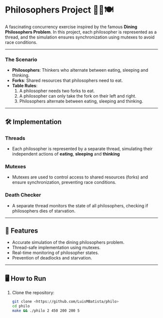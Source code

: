 # Philosophers Project 🧘‍♂️🍽️

A fascinating concurrency exercise inspired by the famous **Dining Philosophers Problem**. In this project, each philosopher is represented as a thread, and the simulation ensures synchronization using mutexes to avoid race conditions. 

---

### The Scenario
- **Philosophers**: Thinkers who alternate between eating, sleeping and thinking.
- **Forks**: Shared resources that philosophers need to eat.
- **Table Rules**:
  1. A philosopher needs two forks to eat.
  2. A philosopher can only take the fork on their left and right.
  3. Philosophers alternate between eating, sleeping and thinking.

---

## 🛠️ Implementation

### Threads
- Each philosopher is represented by a separate thread, simulating their independent actions of **eating**, **sleeping** and **thinking**

### Mutexes
- Mutexes are used to control access to shared resources (forks) and ensure synchronization, preventing race conditions.

### Death Checker
- A separate thread monitors the state of all philosophers, checking if philosophers dies of starvation.

---

## 🚀 Features
- Accurate simulation of the dining philosophers problem.
- Thread-safe implementation using mutexes.
- Real-time monitoring of philosopher states.
- Prevention of deadlocks and starvation.

---

## 🖥️ How to Run

1. Clone the repository:
   ```sh
   git clone <https://github.com/LuisMBatista/philo>
   cd philo
   make && ./philo 2 450 200 200 5

